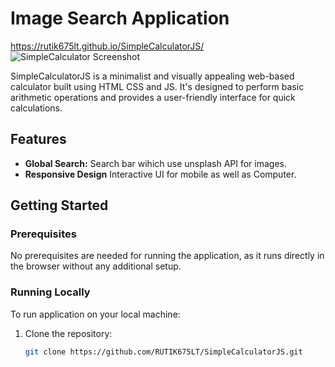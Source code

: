 # Image Search Application

https://rutik675lt.github.io/SimpleCalculatorJS/
![SimpleCalculator Screenshot](Images/app.png)


SimpleCalculatorJS is a minimalist and visually appealing web-based calculator built using HTML CSS and JS. It's designed to perform basic arithmetic operations and provides a user-friendly interface for quick calculations.

## Features

- **Global Search:** Search bar wihich use unsplash API for images.
- **Responsive Design** Interactive UI for mobile as well as Computer.

## Getting Started

### Prerequisites

No prerequisites are needed for running the application, as it runs directly in the browser without any additional setup.

### Running Locally

To run application on your local machine:

1. Clone the repository:
   ```bash
   git clone https://github.com/RUTIK675LT/SimpleCalculatorJS.git
